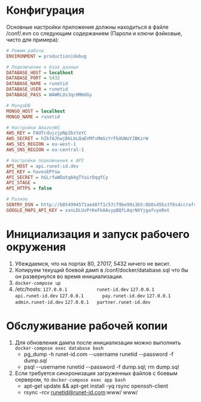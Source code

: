 # Конфигурация

Основные настройки приложения должны находиться в файле /conf/.evn
со следующим содержанием (Пароли и ключи фэйковые, чисто для примера):

```ini
# Режим работы
ENVIRONMENT = production|debug

# Подключение к базе данных
DATABASE_HOST = localhost
DATABASE_PORT = 5432
DATABASE_NAME = runetid
DATABASE_USER = runetid
DATABASE_PASS = WAWRLUs3qcHMmUGy

# MongoDB
MONGO_HOST = localhost
MONGO_NAME = runetid

# Настройки AmazonWS
AWS_KEY = FAUTcdujzjpNp2bzteYC
AWS_SECRET = hZkfAJhwjBkLbLQaEVMfvMmGcYrFbXUWoYJBKzrW
AWS_SES_REGION = eu-west-1
AWS_SNS_REGION = eu-central-1

# Настройки подключения к API
API_HOST = api.runet-id.dev
API_KEY = havevEPYsw
API_SECRET = hGLrfwWDatqA4gTYairDqqfCy
API_STAGE =
API_HTTPS = false

# Разное
SENTRY_DSN = http://b054994571ae48ff1c57cf9be99s3b5:8b0s45bs3f8s4ccrafc64sfp45bda890@sentry.ruvents.com/2
GOOGLE_MAPS_API_KEY = xxnLDLUvPrKeFkAAsypBQfLAqrNXYjgafvyoRet
```

# Инициализация и запуск рабочего окружения

1. Убеждаемся, что на портах 80, 27017, 5432 ничего не висит.
2. Копируем текущий боевой дамп в /conf/docker/database.sql
   что бы он развернулся во время инициализации.
3. `docker-compose up`
4. /etc/hosts:
   `127.0.0.1           runet-id.dev`
   `127.0.0.1       api.runet-id.dev`
   `127.0.0.1       pay.runet-id.dev`
   `127.0.0.1     admin.runet-id.dev`
   `127.0.0.1   partner.runet-id.dev`

# Обслуживание рабочей копии

1. Для обновления дампа после инициализации можно выполнить `docker-compose exec database bash`
   * pg_dump -h runet-id.com --username runetid --password -f dump.sql
   * psql --username runetid --password -f dump.sql; rm dump.sql
2. Если требуется синхронизация загруженных файлов с боевым сервером, то `docker-compose exec app bash`
   * apt-get update && apt-get install -yq rsync openssh-client
   * rsync -rcv runetid@runet-id.com:www/ www/
